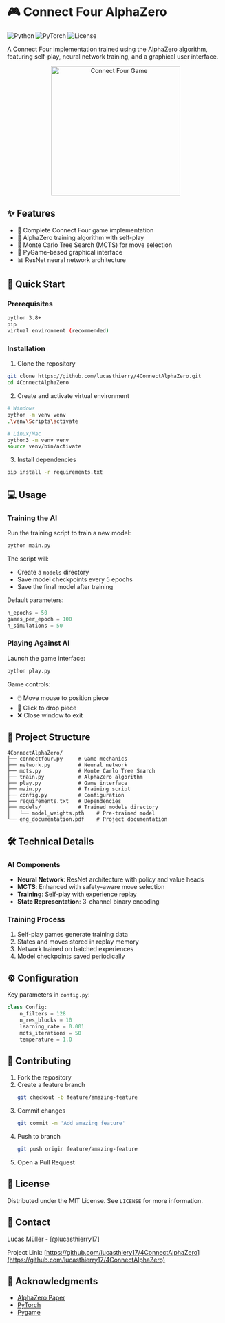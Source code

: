 # 🎮 Connect Four AlphaZero

![Python](https://img.shields.io/badge/python-3.8+-blue.svg)
![PyTorch](https://img.shields.io/badge/PyTorch-2.0+-orange.svg)
![License](https://img.shields.io/badge/license-MIT-green.svg)

A Connect Four implementation trained using the AlphaZero algorithm, featuring self-play, neural network training, and a graphical user interface.

<p align="center">
  <img src="https://github.com/user-attachments/assets/e178aea7-eb38-4101-b6f2-3db102fa624f" alt="Connect Four Game" width="300"/>
</p>

## ✨ Features

- 🎯 Complete Connect Four game implementation
- 🧠 AlphaZero training algorithm with self-play
- 🔄 Monte Carlo Tree Search (MCTS) for move selection
- 🎨 PyGame-based graphical interface
- 📊 ResNet neural network architecture

## 🚀 Quick Start

### Prerequisites

```bash
python 3.8+
pip
virtual environment (recommended)
```

### Installation

1. Clone the repository
```bash
git clone https://github.com/lucasthierry/4ConnectAlphaZero.git
cd 4ConnectAlphaZero
```

2. Create and activate virtual environment
```bash
# Windows
python -m venv venv
.\venv\Scripts\activate

# Linux/Mac
python3 -m venv venv
source venv/bin/activate
```

3. Install dependencies
```bash
pip install -r requirements.txt
```

## 💻 Usage

### Training the AI

Run the training script to train a new model:
```bash
python main.py
```

The script will:
- Create a `models` directory
- Save model checkpoints every 5 epochs
- Save the final model after training

Default parameters:
```python
n_epochs = 50
games_per_epoch = 100
n_simulations = 50
```

### Playing Against AI

Launch the game interface:
```bash
python play.py
```

Game controls:
- 🖱️ Move mouse to position piece
- 🎯 Click to drop piece
- ❌ Close window to exit

## 📁 Project Structure

```
4ConnectAlphaZero/
├── connectfour.py     # Game mechanics
├── network.py         # Neural network
├── mcts.py            # Monte Carlo Tree Search
├── train.py           # AlphaZero algorithm
├── play.py            # Game interface
├── main.py            # Training script
├── config.py          # Configuration
├── requirements.txt   # Dependencies
├── models/            # Trained models directory
│   └── model_weights.pth    # Pre-trained model
└── eng_documentation.pdf    # Project documentation
```

## 🛠️ Technical Details

### AI Components

- **Neural Network**: ResNet architecture with policy and value heads
- **MCTS**: Enhanced with safety-aware move selection
- **Training**: Self-play with experience replay
- **State Representation**: 3-channel binary encoding

### Training Process

1. Self-play games generate training data
2. States and moves stored in replay memory
3. Network trained on batched experiences
4. Model checkpoints saved periodically

## ⚙️ Configuration

Key parameters in `config.py`:
```python
class Config:
    n_filters = 128
    n_res_blocks = 10
    learning_rate = 0.001
    mcts_iterations = 50
    temperature = 1.0
```

## 🤝 Contributing

1. Fork the repository
2. Create a feature branch
   ```bash
   git checkout -b feature/amazing-feature
   ```
3. Commit changes
   ```bash
   git commit -m 'Add amazing feature'
   ```
4. Push to branch
   ```bash
   git push origin feature/amazing-feature
   ```
5. Open a Pull Request

## 📝 License

Distributed under the MIT License. See `LICENSE` for more information.

## 👥 Contact

Lucas Müller - [@lucasthierry17]

Project Link: [https://github.com/lucasthiery17/4ConnectAlphaZero](https://github.com/lucasthierry17/4ConnectAlphaZero)

## 🙏 Acknowledgments

- [AlphaZero Paper](https://arxiv.org/abs/1712.01815)
- [PyTorch](https://pytorch.org/)
- [Pygame](https://www.pygame.org/)
